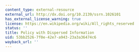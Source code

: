 ```yaml
---
content_type: external-resource
external_url: http://dx.doi.org/10.2139/ssrn.1026101
has_external_license_warning: true
license: https://en.wikipedia.org/wiki/All_rights_reserved
status: ''
title: Policy with Dispersed Information
uid: 53bb2526-7f0e-42e7-a943-23a3a36474c6
wayback_url: ''
---
```

